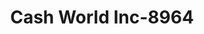 ---
f_zip-code: 40330
f_state-code: KY
title: Cash World Inc-8964
f_phone: 859-733-3888
f_city-only: Harrodsburg
f_address: 219 W Office Street Harrodsburg
f_location-unique-id: '8964'
slug: cash-world-inc-8964
updated-on: '2024-05-30T13:46:58.046Z'
created-on: '2024-05-30T13:36:59.803Z'
published-on: '2024-05-30T13:54:32.469Z'
f_city-state: cms/city/harrodsburg-ky.md
f_company: cms/company/cash-world-inc.md
f_state: cms/state/kentucky.md
layout: '[payday-loan].html'
tags: payday-loan
---